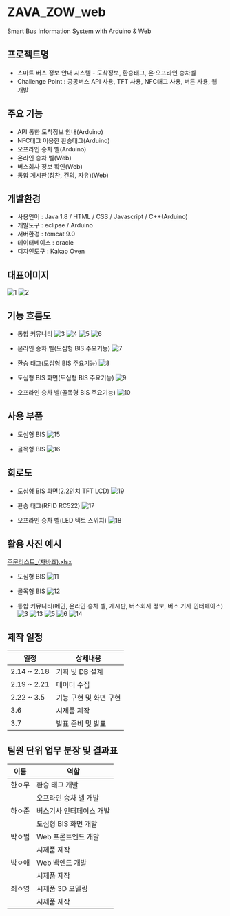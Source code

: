 # ZAVA_ZOW_web
Smart Bus Information System with Arduino &amp; Web

## 프로젝트명
- 스마트 버스 정보 안내 시스템 - 도착정보, 환승태그, 온·오프라인 승차벨
- Challenge Point : 공공버스 API 사용, TFT 사용, NFC태그 사용, 버튼 사용, 웹 개발

## 주요 기능
- API 통한 도착정보 안내(Arduino)
- NFC태그 이용한 환승태그(Arduino)
- 오프라인 승차 벨(Arduino)
- 온라인 승차 벨(Web)
- 버스회사 정보 확인(Web)
- 통합 게시판(칭찬, 건의, 자유)(Web)

## 개발환경
- 사용언어 : Java 1.8 / HTML / CSS / Javascript / C++(Arduino)
- 개발도구 : eclipse / Arduino
- 서버환경 : tomcat 9.0
- 데이터베이스 : oracle
- 디자인도구 : Kakao Oven

## 대표이미지
![1](https://user-images.githubusercontent.com/99253941/158058274-fa3a1bbe-c194-4cf4-819f-378e3c320849.jpg)
![2](https://user-images.githubusercontent.com/99253941/158058321-950d1a5f-8bd0-42dc-878d-bdc29abf3ca3.jpg)

## 기능 흐름도
- 통합 커뮤니티
![3](https://user-images.githubusercontent.com/99253941/158059185-0ff5a41a-e5fa-48a2-a870-201e86859d8d.jpg)
![4](https://user-images.githubusercontent.com/99253941/158059186-24afe392-db5e-4097-8c74-d990083099dc.jpg)
![5](https://user-images.githubusercontent.com/99253941/158059189-31b3cdd1-2fb8-4941-86e2-306664d24498.jpg)
![6](https://user-images.githubusercontent.com/99253941/158059191-c539182f-554e-490d-8369-b018d58e996c.jpg)

- 온라인 승차 벨(도심형 BIS 주요기능)
![7](https://user-images.githubusercontent.com/99253941/158059201-a9c92d2b-6a6c-421c-8c8d-915ec2853bbc.jpg)

- 환승 태그(도심형 BIS 주요기능)
![8](https://user-images.githubusercontent.com/99253941/158059207-a0bb1b0e-2d01-4e3e-9013-92d5c0d80e47.jpg)

- 도심형 BIS 화면(도심형 BIS 주요기능)
![9](https://user-images.githubusercontent.com/99253941/158059456-c3005b01-6855-4b6c-b74b-3f459ba7bb6a.jpg)

- 오프라인 승차 벨(골목형 BIS 주요기능)
![10](https://user-images.githubusercontent.com/99253941/158059474-17c4d70b-b4e9-4065-8ab8-68bd442d0d57.jpg)

## 사용 부품
- 도심형 BIS
![15](https://user-images.githubusercontent.com/99253941/158060519-86c68255-f87b-4db2-918e-5570ed0fe637.jpg)

- 골목형 BIS
![16](https://user-images.githubusercontent.com/99253941/158066651-8fabdaa6-48c3-461d-8b15-9bcaeb5cccbd.jpg)

## 회로도
- 도심형 BIS 화면(2.2인치 TFT LCD)
![19](https://user-images.githubusercontent.com/99253941/158065086-7878b5b5-0f4f-4efd-ae66-ff9e50e7b948.jpg)

- 환승 태그(RFID RC522)
![17](https://user-images.githubusercontent.com/99253941/158065097-1fbec2a9-b4e4-4f0e-b10d-98571e9809b6.jpg)

- 오프라인 승차 벨(LED 택트 스위치)
![18](https://user-images.githubusercontent.com/99253941/158065109-fa70faa6-1417-4fda-934f-36a8769ab680.jpg)

## 활용 사진 예시
[주문리스트_(자바죠).xlsx](https://github.com/2022-SMHRD-KDT-IoT-1/ZAVA_ZOW_web/files/8240878/_.xlsx)
- 도심형 BIS
![11](https://user-images.githubusercontent.com/99253941/158060104-cf7f4a8b-e20f-4a0b-86e7-75f82694ebc8.jpg)

- 골목형 BIS
![12](https://user-images.githubusercontent.com/99253941/158060146-8d078032-b7ee-4ea9-9c25-de2d4d9eb869.jpg)

- 통합 커뮤니티(메인, 온라인 승차 벨, 게시판, 버스회사 정보, 버스 기사 인터페이스)
![3](https://user-images.githubusercontent.com/99253941/158060320-ba053551-37c4-4a4d-83e5-10e174d342bf.jpg)
![13](https://user-images.githubusercontent.com/99253941/158060329-ed832485-4c9a-40c5-a6c2-29cdfc608623.jpg)
![5](https://user-images.githubusercontent.com/99253941/158060333-cce82d32-8798-4958-a63c-97d9e424c34f.jpg)
![6](https://user-images.githubusercontent.com/99253941/158060336-43baac81-6d76-4d54-97ee-02905773cd08.jpg)
![14](https://user-images.githubusercontent.com/99253941/158060344-983ae868-e7d8-42cc-8d9d-87f18cd22646.jpg)

## 제작 일정
| 일정   | 상세내용                    |
|------- |-------------------------|
| 2.14 ~ 2.18 | 기획 및 DB 설계       |
| 2.19 ~ 2.21 | 데이터 수집 |
| 2.22 ~ 3.5 | 기능 구현 및 화면 구현 |
| 3.6 | 시제품 제작 |
| 3.7 | 발표 준비 및 발표 |

## 팀원 단위 업무 분장 및 결과표
| 이름   | 역할                    |
|------- |-------------------------|
| 한ㅇ무 | 환승 태그 개발       |
|        | 오프라인 승차 벨 개발 |
| 하ㅇ준 | 버스기사 인터페이스 개발 |
|        | 도심형 BIS 화면 개발 |
| 박ㅇ범 | Web 프론트엔드 개발 |
|        | 시제품 제작 |
| 박ㅇ애 | Web 백엔드 개발 |
|       | 시제품 제작 |
| 최ㅇ영 | 시제품 3D 모델링 |
|        | 시제품 제작 |
